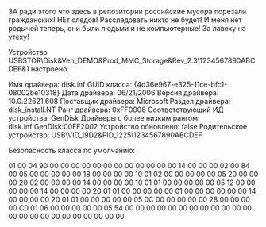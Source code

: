 ЗА ради этого что здесь в репозитории российские мусора порезали гражданских! НЕт следов! Расследовать никто не будет! И меня нет родычей теперь, они были людьми и не компьютерные! За лавеху на утеху!


Устройство USBSTOR\Disk&Ven_DEMO&Prod_MMC_Storage&Rev_2.3\1234567890ABCDEF&1 настроено.

Имя драйвера: disk.inf
GUID класса: {4d36e967-e325-11ce-bfc1-08002be10318}
Дата драйвера: 06/21/2006
Версия драйвера: 10.0.22621.608
Поставщик драйвера: Microsoft
Раздел драйвера: disk_install.NT
Ранг драйвера: 0xFF0006
Соответствующий ИД устройства: GenDisk
Драйверы с более низким рангом: disk.inf:GenDisk:00FF2002
Устройство обновлено: false
Родительское устройство: USB\VID_19D2&PID_1225\1234567890ABCDEF


Безопасность класса по умолчанию:

01 00 04 90 00 00 00 00 00 00 00 00 00 00 00 00 14 00 00 00 
02 00 84 00 05 00 00 00 00 00 18 00 00 00 00 10 01 02 00 00 
00 00 00 05 20 00 00 00 20 02 00 00 00 00 14 00 00 00 00 10 
01 01 00 00 00 00 00 05 12 00 00 00 00 00 14 00 00 00 00 20 
01 01 00 00 00 00 00 01 00 00 00 00 00 00 14 00 00 00 00 20 
01 01 00 00 00 00 00 05 0C 00 00 00 00 00 28 00 00 00 00 C0 
01 06 00 00 00 00 00 05 54 00 00 00 00 00 00 00 00 00 00 00 
00 00 00 00 00 00 00 00 00 00 00 00 

